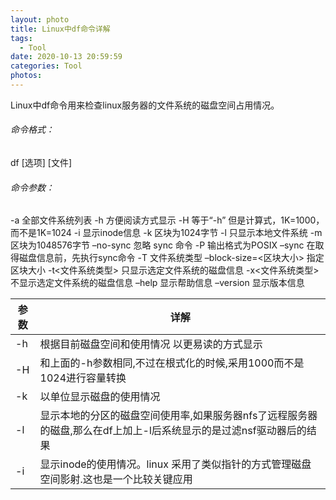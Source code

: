 ```yaml
---
layout: photo
title: Linux中df命令详解
tags:
  - Tool
date: 2020-10-13 20:59:59
categories: Tool
photos:
---
```

Linux中df命令用来检查linux服务器的文件系统的磁盘空间占用情况。
<!--more-->
###### 命令格式：
df [选项] [文件]

###### 命令参数：
-a	全部文件系统列表
-h	方便阅读方式显示
-H 等于“-h”	但是计算式，1K=1000，而不是1K=1024
-i	显示inode信息
-k	区块为1024字节
-l	只显示本地文件系统
-m	区块为1048576字节
–no-sync	忽略 sync 命令
-P	输出格式为POSIX
–sync	在取得磁盘信息前，先执行sync命令
-T	文件系统类型
–block-size=<区块大小>	指定区块大小
-t<文件系统类型>	只显示选定文件系统的磁盘信息
-x<文件系统类型>	不显示选定文件系统的磁盘信息
–help	显示帮助信息
–version	显示版本信息



| 参数 | 详解                                                         |
| ---- | ------------------------------------------------------------ |
| -h   | 根据目前磁盘空间和使用情况 以更易读的方式显示                |
| -H   | 和上面的-h参数相同,不过在根式化的时候,采用1000而不是1024进行容量转换 |
| -k   | 以单位显示磁盘的使用情况                                     |
| -l   | 显示本地的分区的磁盘空间使用率,如果服务器nfs了远程服务器的磁盘,那么在df上加上-l后系统显示的是过滤nsf驱动器后的结果 |
| -i   | 显示inode的使用情况。linux 采用了类似指针的方式管理磁盘空间影射.这也是一个比较关键应用 |